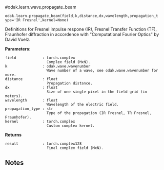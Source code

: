 #odak.learn.wave.propagate_beam

`odak.learn.propagate_beam(field,k,distance,dx,wavelength,propagation_type='IR Fresnel',kernel=None)`

Definitions for Fresnel impulse respone (IR), Fresnel Transfer Function (TF), Fraunhofer diffraction in accordence with "Computational Fourier Optics" by David Vuelz.

**Parameters:**

    field            : torch.complex
                       Complex field (MxN).
    k                : odak.wave.wavenumber
                       Wave number of a wave, see odak.wave.wavenumber for more.
    distance         : float
                       Propagation distance.
    dx               : float
                       Size of one single pixel in the field grid (in meters).
    wavelength       : float
                       Wavelength of the electric field.
    propagation_type : str
                       Type of the propagation (IR Fresnel, TR Fresnel, Fraunhofer).
    kernel           : torch.complex
                       Custom complex kernel.
**Returns**

    result           : torch.complex128
                       Final complex field (MxN).

## Notes
